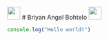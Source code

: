 <img src="https://media.giphy.com/media/vFKqnCdLPNOKc/giphy.gif" width="30"/>  # Briyan Angel Bohtelo <img src="https://media.giphy.com/media/vFKqnCdLPNOKc/giphy.gif" width="30"/>

```javascript
console.log("Hello world!")
```
